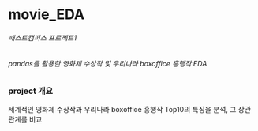 # movie_EDA
###### 패스트캠퍼스 프로젝트1
###### pandas를 활용한 영화제 수상작 및 우리나라 boxoffice 흥행작 EDA


### project 개요
세계적인 영화제 수상작과 우리나라 boxoffice 흥행작 Top10의 특징을 분석, 그 상관관계를 비교 

